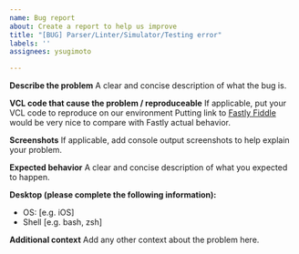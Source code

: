 ```yaml
---
name: Bug report
about: Create a report to help us improve
title: "[BUG] Parser/Linter/Simulator/Testing error"
labels: ''
assignees: ysugimoto

---
```


**Describe the problem**
A clear and concise description of what the bug is.

**VCL code that cause the problem / reproduceable**
If applicable, put your VCL code to reproduce on our environment
Putting link to [Fastly Fiddle](https://fiddle.fastly.dev/) would be very nice to compare with Fastly actual behavior.

**Screenshots**
If applicable, add console output screenshots to help explain your problem.

**Expected behavior**
A clear and concise description of what you expected to happen.

**Desktop (please complete the following information):**
 - OS: [e.g. iOS]
 - Shell [e.g. bash, zsh]

**Additional context**
Add any other context about the problem here.
